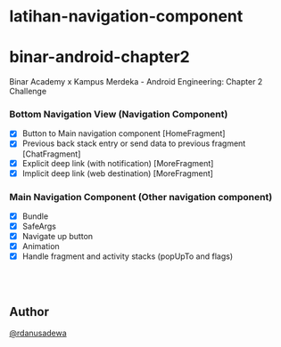 # latihan-navigation-component
# binar-android-chapter2
Binar Academy x Kampus Merdeka - Android Engineering: Chapter 2 Challenge

### Bottom Navigation View (Navigation Component)

- [x] Button to Main navigation component [HomeFragment]
- [x] Previous back stack entry or send data to previous fragment [ChatFragment]
- [x] Explicit deep link (with notification) [MoreFragment]
- [x] Implicit deep link (web destination) [MoreFragment]

### Main Navigation Component (Other navigation component)

- [x] Bundle
- [x] SafeArgs
- [x] Navigate up button
- [x] Animation
- [x] Handle fragment and activity stacks (popUpTo and flags)

<br></br>

## Author

[@rdanusadewa](https://www.instagram.com/rdanusadewa/)
